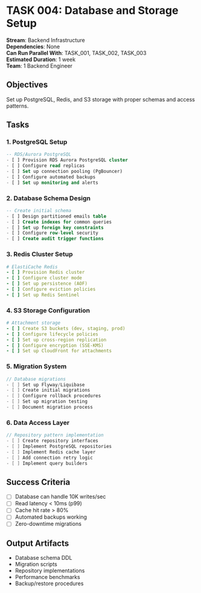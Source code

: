 # TASK 004: Database and Storage Setup

**Stream**: Backend Infrastructure  
**Dependencies**: None  
**Can Run Parallel With**: TASK_001, TASK_002, TASK_003  
**Estimated Duration**: 1 week  
**Team**: 1 Backend Engineer

## Objectives
Set up PostgreSQL, Redis, and S3 storage with proper schemas and access patterns.

## Tasks

### 1. PostgreSQL Setup
```sql
-- RDS/Aurora PostgreSQL
- [ ] Provision RDS Aurora PostgreSQL cluster
- [ ] Configure read replicas
- [ ] Set up connection pooling (PgBouncer)
- [ ] Configure automated backups
- [ ] Set up monitoring and alerts
```

### 2. Database Schema Design
```sql
-- Create initial schema
- [ ] Design partitioned emails table
- [ ] Create indexes for common queries
- [ ] Set up foreign key constraints
- [ ] Configure row-level security
- [ ] Create audit trigger functions
```

### 3. Redis Cluster Setup
```yaml
# ElastiCache Redis
- [ ] Provision Redis cluster
- [ ] Configure cluster mode
- [ ] Set up persistence (AOF)
- [ ] Configure eviction policies
- [ ] Set up Redis Sentinel
```

### 4. S3 Storage Configuration
```yaml
# Attachment storage
- [ ] Create S3 buckets (dev, staging, prod)
- [ ] Configure lifecycle policies
- [ ] Set up cross-region replication
- [ ] Configure encryption (SSE-KMS)
- [ ] Set up CloudFront for attachments
```

### 5. Migration System
```go
// Database migrations
- [ ] Set up Flyway/Liquibase
- [ ] Create initial migrations
- [ ] Configure rollback procedures
- [ ] Set up migration testing
- [ ] Document migration process
```

### 6. Data Access Layer
```go
// Repository pattern implementation
- [ ] Create repository interfaces
- [ ] Implement PostgreSQL repositories
- [ ] Implement Redis cache layer
- [ ] Add connection retry logic
- [ ] Implement query builders
```

## Success Criteria
- [ ] Database can handle 10K writes/sec
- [ ] Read latency < 10ms (p99)
- [ ] Cache hit rate > 80%
- [ ] Automated backups working
- [ ] Zero-downtime migrations

## Output Artifacts
- Database schema DDL
- Migration scripts
- Repository implementations
- Performance benchmarks
- Backup/restore procedures